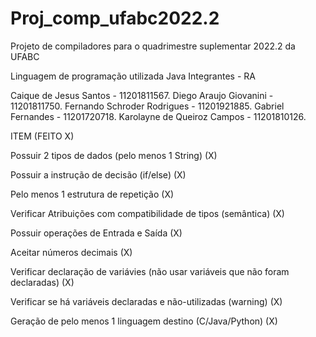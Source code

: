 # Proj_comp_ufabc2022.2
Projeto de compiladores para o quadrimestre suplementar 2022.2 da UFABC

Linguagem de programação utilizada Java
Integrantes - RA 

Caique de Jesus Santos      - 11201811567.
Diego Araujo Giovanini      - 11201811750. 
Fernando Schroder Rodrigues - 11201921885. 
Gabriel Fernandes           - 11201720718. 
Karolayne de Queiroz Campos - 11201810126. 

ITEM (FEITO X)

Possuir 2 tipos de dados (pelo menos 1 String)  (X)

Possuir a instrução de decisão (if/else) 	(X) 

Pelo menos 1 estrutura de repetição 	(X)

Verificar Atribuições com compatibilidade de tipos (semântica)  (X)

Possuir operações de Entrada e Saída 	(X)

Aceitar números decimais  	(X)

Verificar declaração de variávies (não usar variáveis que não foram declaradas) 	(X)

Verificar se há variáveis declaradas e não-utilizadas (warning) (X)

Geração de pelo menos 1 linguagem destino (C/Java/Python) (X)
